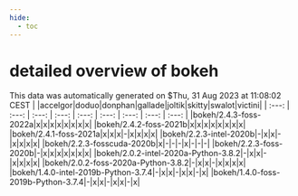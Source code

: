 ```yaml
---
hide:
  - toc
---
```


detailed overview of bokeh
==========================


This data was automatically generated on $Thu, 31 Aug 2023 at 11:08:02 CEST
| |accelgor|doduo|donphan|gallade|joltik|skitty|swalot|victini|
| :---: | :---: | :---: | :---: | :---: | :---: | :---: | :---: | :---: |
|bokeh/2.4.3-foss-2022a|x|x|x|x|x|x|x|x|
|bokeh/2.4.2-foss-2021b|x|x|x|x|x|x|x|x|
|bokeh/2.4.1-foss-2021a|x|x|x|-|x|x|x|x|
|bokeh/2.2.3-intel-2020b|-|x|x|-|x|x|x|x|
|bokeh/2.2.3-fosscuda-2020b|x|-|-|-|x|-|-|-|
|bokeh/2.2.3-foss-2020b|-|x|x|x|x|x|x|x|
|bokeh/2.0.2-intel-2020a-Python-3.8.2|-|x|x|-|x|x|x|x|
|bokeh/2.0.2-foss-2020a-Python-3.8.2|-|x|x|-|x|x|x|x|
|bokeh/1.4.0-intel-2019b-Python-3.7.4|-|x|x|-|x|x|-|x|
|bokeh/1.4.0-foss-2019b-Python-3.7.4|-|x|x|-|x|x|-|x|
